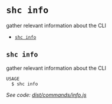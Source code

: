 `shc info`
==========

gather relevant information about the CLI

* [`shc info`](#shc-info)

## `shc info`

gather relevant information about the CLI

```
USAGE
  $ shc info
```

_See code: [dist/commands/info.js](https://github.com/straw-hat-team/javascript/blob/v0.10.3/dist/commands/info.js)_
